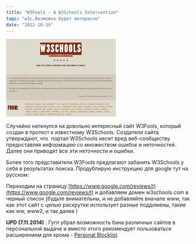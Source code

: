 ```yaml
---
title: "W3Fools – A W3Schools Intervention"
tags: "w3c,Возможно будет интересно"
date: "2012-10-19"
---
```


[![](images/w3fools-300x212.png "w3fools")](https://w3fools.com "W3Schools An Intervention")

Случайно наткнулся на довольно интересный сайт W3Fools, который создан в протест к известному W3Schools. Создатели сайта утверждают, что  портал W3Schools несет вред веб-сообществу предоставляя информацию со множеством ошибок и неточностей. Далее они приводят все эти неточности и ошибки.

Более того представители W3Fools предлагают забанить W3Schools у себя в результатах поиска. Продублирую инструкцию для google тут на русском:

Переходим на страницу [https://www.google.com/reviews/t](https://www.google.com/reviews/t) и добавляем домен w3schools.com в черный список (будьте внимательны, и не добавляйте вначале www, так как этот сайт с целью раскрутки использует разные поддомены, такие как ww, www2, и так далее )

**UPD (7.11.2014)** : Гугл убрал возможность бана различных сайтов в персональной выдаче и вместо этого рекомендует пользоваться расширением для хрома - [Personal Blocklist](https://chrome.google.com/webstore/detail/personal-blocklist-by-goo/nolijncfnkgaikbjbdaogikpmpbdcdef "chrome.google.com").
